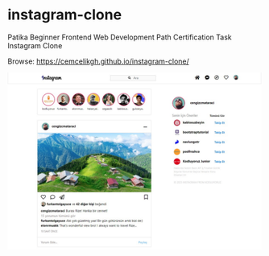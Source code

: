 # instagram-clone
Patika Beginner Frontend Web Development Path Certification Task
<br>Instagram Clone

Browse: <https://cemcelikgh.github.io/instagram-clone/>

[![Instagram Clone Preview](./assets/instagram-clone-preview.jpg "Browse Instagram Clone")](https://cemcelikgh.github.io/instagram-clone/)
